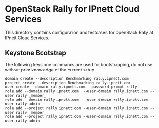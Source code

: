 # OpenStack Rally for IPnett Cloud Services

This directory contains configuration and testcases for OpenStack Rally at
IPnett Cloud Services.

## Keystone Bootstrap

The following keystone commands are used for bootstrapping, do not use without
prior knowledge of the current setup.

    domain create --description Benchmarking rally.ipnett.com
    project create --description Benchmarking rally.ipnett.com
    user create --domain rally.ipnett.com --password-prompt rally
    role add --domain rally.ipnett.com  --user-domain rally.ipnett.com --user rally _member_
    role add --domain rally.ipnett.com  --user-domain rally.ipnett.com --user rally admin
    role add --project rally.ipnett.com --user-domain rally.ipnett.com --user rally _member_
    role add --project rally.ipnett.com --user-domain rally.ipnett.com --user rally admin
